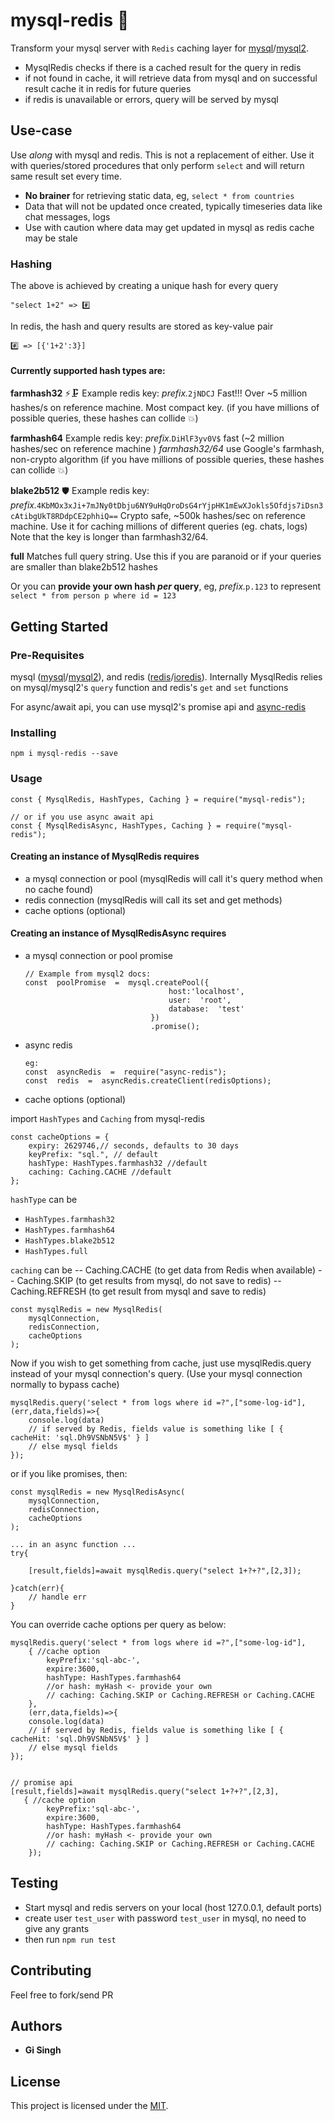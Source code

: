 
# mysql-redis :rocket:

Transform your mysql server with `Redis` caching layer for [mysql](https://www.npmjs.com/package/mysql)/[mysql2](https://www.npmjs.com/package/mysql2).
- MysqlRedis checks if there is a cached result for the query in redis 
- if not found in cache, it will retrieve data from mysql and on successful result cache it in redis for future queries
- if redis is unavailable or errors, query will be served by mysql

## Use-case
Use _along_ with mysql and redis. This is not a replacement of either. Use it with queries/stored procedures that only perform `select` and will return same result set every time.

- **No brainer** for retrieving static data, eg, `select * from countries`
- Data that will not be updated once created, typically timeseries data like chat messages, logs
- Use with caution where data may get updated in mysql as redis cache may be stale

### Hashing 
 The above is achieved by creating a unique hash for every query
 
    "select 1+2" => #️⃣
  
In redis, the hash and query results are stored as key-value pair

    #️⃣ => [{'1+2':3}]

#### Currently supported hash types are:    
  
**farmhash32** ⚡🗜️
Example redis key: *prefix.*`2jNDCJ`
Fast!!! Over ~5 million hashes/s on reference machine. Most compact key.  (if you have millions of possible queries, these hashes can collide :collision:)

**farmhash64** 
Example redis key:  *prefix.*`DiHlF3yv0V$` 
fast (~2 million hashes/sec on reference machine )
*farmhash32/64* use Google's farmhash, non-crypto algorithm (if you have millions of possible queries, these hashes can collide :collision:)

**blake2b512** 🛡️
Example redis key: *prefix.*`4KbMOx3xJi+7mJNy0tDbju6NY9uHqOroDsG4rYjpHK1mEwXJokls5Ofdjs7iDsn3cAtibgUkT8RDdpCE2phhiQ==` 
Crypto safe, ~500k hashes/sec on reference machine.
Use it for caching millions of different queries (eg. chats, logs)
Note that the key is longer than farmhash32/64.

**full** 
Matches full query string. Use this if you are paranoid or if your queries are smaller than blake2b512 hashes

Or you can **provide your own hash *per* query**, eg, *prefix.*`p.123` to represent `select * from person p where id = 123` 

## Getting Started

### Pre-Requisites
mysql ([mysql](https://www.npmjs.com/package/mysql)/[mysql2](https://www.npmjs.com/package/mysql2)), and redis ([redis](https://www.npmjs.com/package/redis)/[ioredis](https://www.npmjs.com/package/ioredis)). Internally MysqlRedis relies on mysql/mysql2's `query` function and redis's `get` and `set` functions

For async/await api, you can use mysql2's promise api and [async-redis](https://www.npmjs.com/package/async-redis)

### Installing
`npm i mysql-redis --save` 

### Usage
```
const { MysqlRedis, HashTypes, Caching } = require("mysql-redis");

// or if you use async await api
const { MysqlRedisAsync, HashTypes, Caching } = require("mysql-redis");
```

####  Creating an instance of MysqlRedis requires 
- a mysql connection or pool (mysqlRedis will call it's query method when no cache found)
- redis connection (mysqlRedis will call its set and get methods)
- cache options (optional)  

####  Creating an instance of MysqlRedisAsync requires 
- a mysql connection or pool promise 
	``` 
	// Example from mysql2 docs:
	const  poolPromise  =  mysql.createPool({
                                    host:'localhost', 
                                    user:  'root', 
                                    database:  'test'
                                })
                                .promise();
	```
- async redis
	```
	eg:
	const  asyncRedis  =  require("async-redis");
	const  redis  =  asyncRedis.createClient(redisOptions);

	```
- cache options (optional)  

import `HashTypes` and `Caching` from mysql-redis

```
const cacheOptions = {
    expiry: 2629746,// seconds, defaults to 30 days 
    keyPrefix: "sql.", // default
    hashType: HashTypes.farmhash32 //default
    caching: Caching.CACHE //default
};
```
`hashType` can be 
- `HashTypes.farmhash32`
- `HashTypes.farmhash64`
- `HashTypes.blake2b512`
- `HashTypes.full`

`caching` can be 
-- Caching.CACHE  (to get data from Redis when available)
-- Caching.SKIP (to get results from mysql, do not save to redis)
-- Caching.REFRESH (to get result from mysql and save to redis)
	
```
const mysqlRedis = new MysqlRedis(
    mysqlConnection,
    redisConnection,
    cacheOptions
);
```
Now if you wish to get something from cache, just use mysqlRedis.query instead of your mysql connection's query. (Use your mysql connection normally to bypass cache)
```
mysqlRedis.query('select * from logs where id =?",["some-log-id"], (err,data,fields)=>{
	console.log(data)
	// if served by Redis, fields value is something like [ { cacheHit: 'sql.Dh9VSNbN5V$' } ]
	// else mysql fields
});
```

or if you like promises, then:

```
const mysqlRedis = new MysqlRedisAsync(
    mysqlConnection,
    redisConnection,
    cacheOptions
);

... in an async function ...
try{

	[result,fields]=await mysqlRedis.query("select 1+?+?",[2,3]);

}catch(err){
	// handle err
}

```
You can override cache options per query as below:

```
mysqlRedis.query('select * from logs where id =?",["some-log-id"],
	{ //cache option
		keyPrefix:'sql-abc-', 
		expire:3600, 
		hashType: HashTypes.farmhash64 
        //or hash: myHash <- provide your own 
        // caching: Caching.SKIP or Caching.REFRESH or Caching.CACHE
	}, 
	(err,data,fields)=>{
	console.log(data)
	// if served by Redis, fields value is something like [ { cacheHit: 'sql.Dh9VSNbN5V$' } ]
	// else mysql fields
});


// promise api
[result,fields]=await mysqlRedis.query("select 1+?+?",[2,3],
   { //cache option
		keyPrefix:'sql-abc-', 
		expire:3600, 
		hashType: HashTypes.farmhash64 
        //or hash: myHash <- provide your own 
        // caching: Caching.SKIP or Caching.REFRESH or Caching.CACHE
	});

```
## Testing

- Start mysql and redis servers on your local (host 127.0.0.1, default ports)
- create user `test_user` with password `test_user` in mysql, no need to give any grants
- then run
`npm run test `

## Contributing

 Feel free to fork/send PR

## Authors

* **Gi Singh** 

## License

This project is licensed under the [MIT](./LICENSE).
